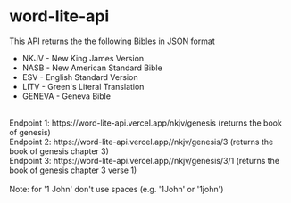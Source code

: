 # word-lite-api

This API returns the the following Bibles in JSON format
* NKJV - New King James Version
* NASB - New American Standard Bible
* ESV - English Standard Version
* LITV - Green's Literal Translation
* GENEVA - Geneva Bible

<br>
Endpoint 1: https://word-lite-api.vercel.app/nkjv/genesis (returns the book of genesis)
<br>
Endpoint 2: https://word-lite-api.vercel.app//nkjv/genesis/3 (returns the book of genesis chapter 3)
<br>
Endpoint 3: https://word-lite-api.vercel.app//nkjv/genesis/3/1 (returns the book of genesis chapter 3 verse 1)
<br>
<br>
Note: for '1 John' don't use spaces (e.g. '1John' or '1john')
